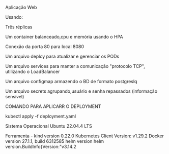 Aplicação Web

Usando:

Três réplicas

Um container balanceado,cpu e memória usando o HPA 

Conexão da porta 80 para local 8080

Um arquivo deploy para atualizar e gerenciar os PODs

Um arquivo services para manter a comunicação "protocolo TCP", utilizando o LoadBalancer

Um arquivo configmap armazendo o BD de formato postgreslq

Um arquivo secrets agrupando,usuário e senha repassados ​​(informação sensível)

COMANDO PARA APLICARR O DEPLOYMENT 

kubectl apply -f deployment.yaml

Sistema Operacional Ubuntu 22.04.4 LTS

Ferramenta - kind version 0.22.0
Kubernetes Client Version: v1.29.2
Docker version 27.1.1, build 6312585
helm version helm version.BuildInfo{Version:"v3.14.2




